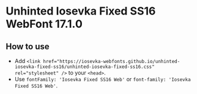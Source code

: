 # Unhinted Iosevka Fixed SS16 WebFont 17.1.0

## How to use

- Add `<link href="https://iosevka-webfonts.github.io/unhinted-iosevka-fixed-ss16/unhinted-iosevka-fixed-ss16.css" rel="stylesheet" />` to your `<head>`.
- Use `fontFamily: 'Iosevka Fixed SS16 Web'` or `font-family: 'Iosevka Fixed SS16 Web'`.
